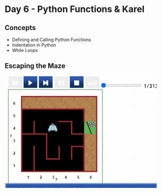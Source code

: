 # Day 6 - Python Functions & Karel

## Concepts

-   Defining and Calling Python Functions
-   Indentation in Python
-   While Loops

## Escaping the Maze

![day06](maze.gif)
